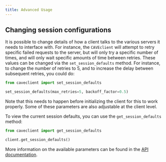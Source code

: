 ```yaml
---
title: Advanced Usage
---
```


## Changing session configurations

It is possible to change details of how a client talks to the various servers it needs
to interface with. For instance, the `CAVEclient` will attempt to retry
specific failed requests to the server, but will only try a specific number of times,
and will only wait specific amounts of time between retries. These values can be changed
via the `set_session_defaults` method. For instance, to change the number of retries to
5, and to increase the delay between subsequent retries, you could do:

```python
from caveclient import set_session_defaults

set_session_defaults(max_retries=5, backoff_factor=0.5)
```

Note that this needs to happen before initializing the client for this to work
properly. Some of these parameters are also adjustable at the client level.

To view the current session defaults, you can use the `get_session_defaults` method:

```python
from caveclient import get_session_defaults

client.get_session_defaults()
```

More information on the available parameters can be found in the
[API documentation](../client_api/config.md).

